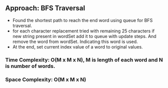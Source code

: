 ## Approach: BFS Traversal
* Found the shortest path to reach the end word using queue for BFS traversal.
* for each character replacement tried with remaining 25 characters if new string present in wordSet add it to queue with update steps. And remove the word from wordSet. Indicating this word is used.
* At the end, set current index value of a word to original values.
​
### Time Complexity: O(M x M x N), M is length of each word and N is number of words.
### Space Complexity: O(M x M x N)
